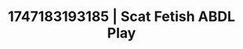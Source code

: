 ---
categories:
- Cinematic erotica
- Softcore surrealism
- Office affair
- Ethical porn
- Pov blowjob
image: /assets/images/1747183193185.jpg
layout: post
seo:
  description: Featured content with high-quality Scat Fetish, ABDL Play. HD images
    available.
  keywords: Scat Fetish, ABDL Play
  og_image: /assets/images/1747183193185.jpg
  schema_type: VisualArtwork
tags:
- '#1747183193185'
- ABDL Play
- Scat Fetish
title: 1747183193185 | Scat Fetish ABDL Play
---